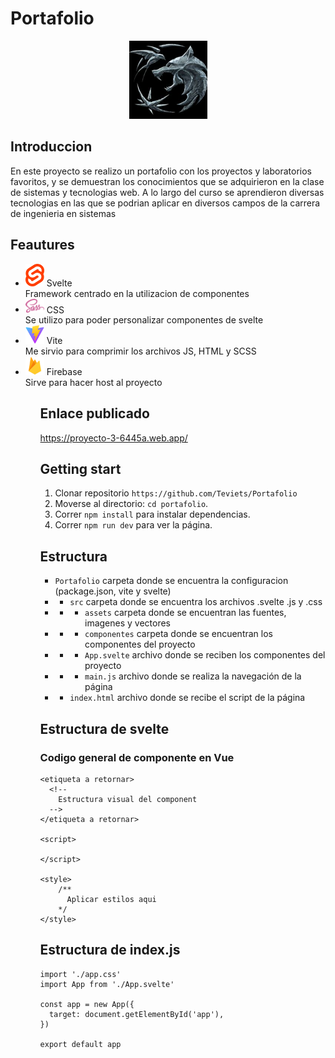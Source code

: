 # Portafolio
<p align="center">
    <img src="./portafolio/src/assets/img/logo.png"/>
</p>

## Introduccion

En este proyecto se realizo un portafolio con los proyectos y laboratorios favoritos, y se demuestran los conocimientos que se adquirieron en la clase de sistemas y tecnologias web. A lo largo del curso se aprendieron diversas tecnologias en las que se podrian aplicar en diversos campos de la carrera de ingenieria en sistemas

## Feautures

<ul>
    <li>
        <img src="./portafolio/src/assets/img/svelte.png" style= "width: 30px; height: auto;"/> Svelte
        <br>Framework centrado en la utilizacion de componentes
    </li>
    <li>
        <img src="./portafolio/src/assets/vector/styles.svg" style= "width: 30px; height: auto;"/> CSS
        <br>Se utilizo para poder personalizar componentes de svelte
    </li>
    <li>
        <img src="./portafolio/src/assets/vector/vite.svg" style= "width: 30px; height: auto;"/> Vite
        <br>Me sirvio para comprimir los archivos JS, HTML y SCSS
    </li>
    <li>
        <img src="./portafolio/src/assets/img/firebase.png" style= "width: 30px; height: auto;"/> Firebase
        <br>Sirve para hacer host al proyecto
    </li>
<ul>

## Enlace publicado

https://proyecto-3-6445a.web.app/

## Getting start

1. Clonar repositorio `https://github.com/Teviets/Portafolio`
2. Moverse al directorio: `cd portafolio`.<br />
3. Correr `npm install` para instalar dependencias.<br />
4. Correr `npm run dev` para ver la página.

## Estructura

- `Portafolio` carpeta donde se encuentra la configuracion (package.json, vite y svelte)
- - `src` carpeta donde se encuentra los archivos .svelte .js y .css
- - - `assets` carpeta donde se encuentran las fuentes, imagenes y vectores
- - - `componentes` carpeta donde se encuentran los componentes del proyecto
- - - `App.svelte` archivo donde se reciben los componentes del proyecto
- - - `main.js` archivo donde se realiza la navegación de la página
- - `index.html` archivo donde se recibe el script de la página

## Estructura de svelte

### Codigo general de componente en Vue

```
<etiqueta a retornar>
  <!--
    Estructura visual del component
  -->
</etiqueta a retornar>

<script>

</script>

<style>
    /**
      Aplicar estilos aqui
    */
</style>
```

## Estructura de index.js

```
import './app.css'
import App from './App.svelte'

const app = new App({
  target: document.getElementById('app'),
})

export default app
```